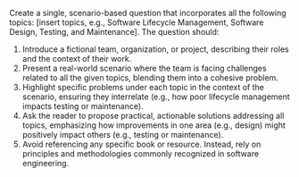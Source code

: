 Create a single, scenario-based question that incorporates all the following topics: [insert topics, e.g., Software Lifecycle Management, Software Design, Testing, and Maintenance]. The question should:

1. Introduce a fictional team, organization, or project, describing their roles and the context of their work.
2. Present a real-world scenario where the team is facing challenges related to all the given topics, blending them into a cohesive problem.
3. Highlight specific problems under each topic in the context of the scenario, ensuring they interrelate (e.g., how poor lifecycle management impacts testing or maintenance).
4. Ask the reader to propose practical, actionable solutions addressing all topics, emphasizing how improvements in one area (e.g., design) might positively impact others (e.g., testing or maintenance).
5. Avoid referencing any specific book or resource. Instead, rely on principles and methodologies commonly recognized in software engineering.